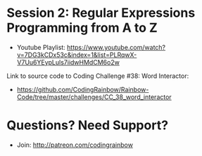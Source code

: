 # Session 2: Regular Expressions<br />Programming from A to Z

* Youtube Playlist: https://www.youtube.com/watch?v=7DG3kCDx53c&index=1&list=PLRqwX-V7Uu6YEypLuls7iidwHMdCM6o2w

Link to source code to Coding Challenge #38: Word Interactor:

* https://github.com/CodingRainbow/Rainbow-Code/tree/master/challenges/CC_38_word_interactor

# Questions? Need Support?
* Join: http://patreon.com/codingrainbow
